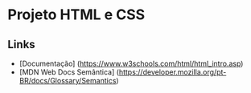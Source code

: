 # Projeto HTML e CSS

## Links
- [Documentação] (https://www.w3schools.com/html/html_intro.asp)
- [MDN Web Docs Semântica] (https://developer.mozilla.org/pt-BR/docs/Glossary/Semantics)
